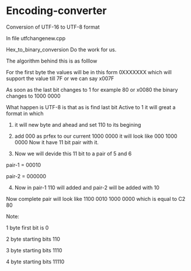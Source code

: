 # Encoding-converter
Conversion of UTF-16 to UTF-8 format

In file utfchangenew.cpp 

Hex_to_binary_conversion Do the work for us.

The algorithm behind this is 
as folllow 

For the first byte  the values will be in this form 0XXXXXXX  which will support the value till 7F or we can say x007F


As soon as the last bit changes to 1 for example 80 or x0080 the binary changes to 1000 0000


What happen is UTF-8 is that as is find last bit Active to 1 it will great a format in which 

1) it will new byte and ahead and set 110 to its begining


2) add 000 as prfex to our current 1000 0000   it will look like   000 1000 0000
Now it have 11 bit pair with it.


3) Now we will devide this 11 bit to a pair of 5 and 6

pair-1 = 00010

pair-2 = 000000


4) Now in pair-1 110 will added and pair-2 will be added with 10

Now complete pair will look like 1100 0010 1000 0000   which is equal to C2 80

Note:

1 byte first bit is 0

2 byte starting bits 110

3 byte starting bits 1110

4 byte starting bits 11110



